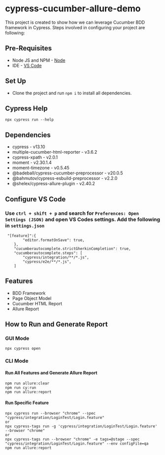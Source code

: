 # cypress-cucumber-allure-demo
This project is created to show how we can leverage Cucumber BDD framework in Cypress. Steps involved in configuring your project are following:

## Pre-Requisites
* Node JS and NPM - [Node](https://nodejs.org/en/download/) 
* IDE - [VS Code](https://code.visualstudio.com/download) 

## Set Up
* Clone the project and run ```npm i``` to  install all dependencies.  

## Cypress Help
```
npx cypress run --help
```  

## Dependencies
* cypress - v13.10
* multiple-cucumber-html-reporter - v3.6.2
* cypress-xpath - v2.0.1
* moment - v2.30.1.4
* moment-timezone - v0.5.45
* @badeball/cypress-cucumber-preprocessor - v20.0.5
* @bahmutov/cypress-esbuild-preprocessor -  v2.2.0
* @shelex/cypress-allure-plugin - v2.40.2

## Configure VS Code

### Use `ctrl + shift + p` and search for  `Preferences: Open Settings (JSON)` and open VS Codes settings. Add the following in `settings.json`

```
 "[feature]":{
        "editor.formatOnSave": true,
    },
    "cucumberautocomplete.strictGherkinCompletion": true,
    "cucumberautocomplete.steps": [
        "cypress/integration/**/*.js",
        "cypress/e2e/**/*.js",
    ]
```

## Features
- BDD Framework
- Page Object Model
- Cucumber HTML Report
- Allure Report

## How to Run and Generate Report

### GUI Mode
```
npx cypress open
```  

### CLI Mode

#### Run All Features and Generate Allure Report
```
npm run allure:clear
npm run cy:run
npm run allure:report
```

#### Run Specific Feature
```
npx cypress run --browser "chrome" --spec "cypress/integration/LoginTest/Login.feature"
or
npx cypress-tags run -g 'cypress/integration/LoginTest/Login.feature' --browser "chrome"
or
npx cypress-tags run --browser "chrome" -e tags=@stage --spec "cypress/integration/LoginTest/Login.feature" --env configFile=qa
npm run allure:report
```  
